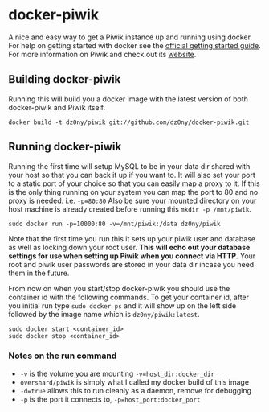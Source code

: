 # docker-piwik

A nice and easy way to get a Piwik instance up and running using docker. For
help on getting started with docker see the [official getting started guide][0].
For more information on Piwik and check out its [website][1].


## Building docker-piwik

Running this will build you a docker image with the latest version of both
docker-piwik and Piwik itself.

    docker build -t dz0ny/piwik git://github.com/dz0ny/docker-piwik.git


## Running docker-piwik

Running the first time will setup MySQL to be in your data dir shared with your
host so that you can back it up if you want to. It will also set your port to
a static port of your choice so that you can easily map a proxy to it. If this
is the only thing running on your system you can map the port to 80 and no
proxy is needed. i.e. `-p=80:80` Also be sure your mounted directory on your
host machine is already created before running this `mkdir -p /mnt/piwik`.

    sudo docker run -p=10000:80 -v=/mnt/piwik:/data dz0ny/piwik

Note that the first time you run this it sets up your piwik user and database
as well as locking down your root user. **This will echo out your database
settings for use when setting up Piwik when you connect via HTTP.** Your root
and piwik user passwords are stored in your data dir incase you need them in the
future.

From now on when you start/stop docker-piwik you should use the container id
with the following commands. To get your container id, after you initial run
type `sudo docker ps` and it will show up on the left side followed by the image
name which is `dz0ny/piwik:latest`.

    sudo docker start <container_id>
    sudo docker stop <container_id>

### Notes on the run command

 + `-v` is the volume you are mounting `-v=host_dir:docker_dir`
 + `overshard/piwik` is simply what I called my docker build of this image
 + `-d=true` allows this to run cleanly as a daemon, remove for debugging
 + `-p` is the port it connects to, `-p=host_port:docker_port`


[0]: http://www.docker.io/gettingstarted/
[1]: http://piwik.org/

